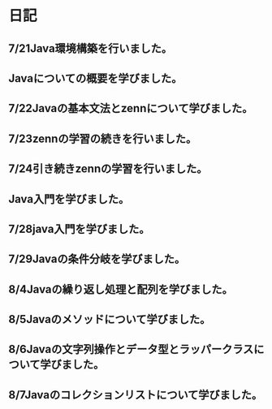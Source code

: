 # 日記
## 7/21Java環境構築を行いました。
## Javaについての概要を学びました。
## 7/22Javaの基本文法とzennについて学びました。
## 7/23zennの学習の続きを行いました。
## 7/24引き続きzennの学習を行いました。
## Java入門を学びました。
## 7/28java入門を学びました。
## 7/29Javaの条件分岐を学びました。
## 8/4Javaの繰り返し処理と配列を学びました。
## 8/5Javaのメソッドについて学びました。
## 8/6Javaの文字列操作とデータ型とラッパークラスについて学びました。
## 8/7Javaのコレクションリストについて学びました。
